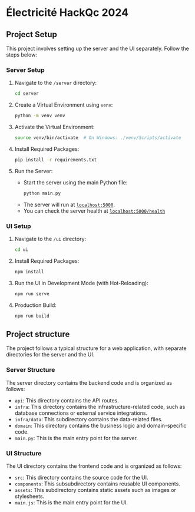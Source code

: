 # Électricité HackQc 2024

## Project Setup

This project involves setting up the server and the UI separately. Follow the steps below:

### Server Setup

1. Navigate to the `/server` directory:
     ```bash
     cd server
     ```

2. Create a Virtual Environment using `venv`:
     ```bash
     python -m venv venv
     ```

3. Activate the Virtual Environment:
     ```bash
     source venv/bin/activate  # On Windows: ./venv/Scripts/activate
     ```

4. Install Required Packages:
     ```bash
     pip install -r requirements.txt
     ```

5. Run the Server:
   - Start the server using the main Python file:
     ```bash
     python main.py
     ```
   - The server will run at [`localhost:5000`](http://localhost:5000).
   - You can check the server health at [`localhost:5000/health`](http://localhost:5000/health)

### UI Setup

1. Navigate to the `/ui` directory:
     ```bash
     cd ui
     ```

2. Install Required Packages:
     ```bash
     npm install
     ```

3. Run the UI in Development Mode (with Hot-Reloading):
     ```bash
     npm run serve
     ```

4. Production Build:
     ```bash
     npm run build
     ```

## Project structure

The project follows a typical structure for a web application, with separate directories for the server and the UI.

### Server Structure

The server directory contains the backend code and is organized as follows:

- `api`: This directory contains the API routes.
- `infra`: This directory contains the infrastructure-related code, such as database connections or external service integrations.
- `infra/data`: This subdirectory contains the data-related files.
- `domain`: This directory contains the business logic and domain-specific code.
- `main.py`: This is the main entry point for the server.

### UI Structure

The UI directory contains the frontend code and is organized as follows:

- `src`: This directory contains the source code for the UI.
- `components`: This subsubdirectory contains reusable UI components.
- `assets`: This subdirectory contains static assets such as images or stylesheets.
- `main.js`: This is the main entry point for the UI.
